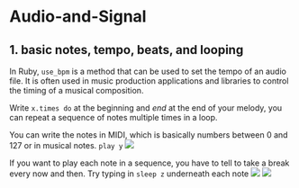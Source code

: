 # Audio-and-Signal

## 1. basic notes, tempo, beats, and looping

In Ruby, `use_bpm` is a method that can be used to set the tempo of an audio file. It is often used in music production applications and libraries to control the timing of a musical composition.

Write `x.times do` at the beginning and *end* at the end of your melody, you can repeat a sequence of notes multiple times in a loop.

You can write the notes in MIDI, which is basically numbers between 0 and 127 or in musical notes. `play y`
<img src="https://sonic-pi.mehackit.org/assets/img/midi_notes.png" style="100%"/>

If you want to play each note in a sequence, you have to tell to take a break every now and then. Try typing in `sleep z` underneath each note
<img src="https://sonic-pi.mehackit.org/assets/img/notes_en.png"/>
<img src="https://sonic-pi.mehackit.org/assets/img/Rests_en.png"/>

